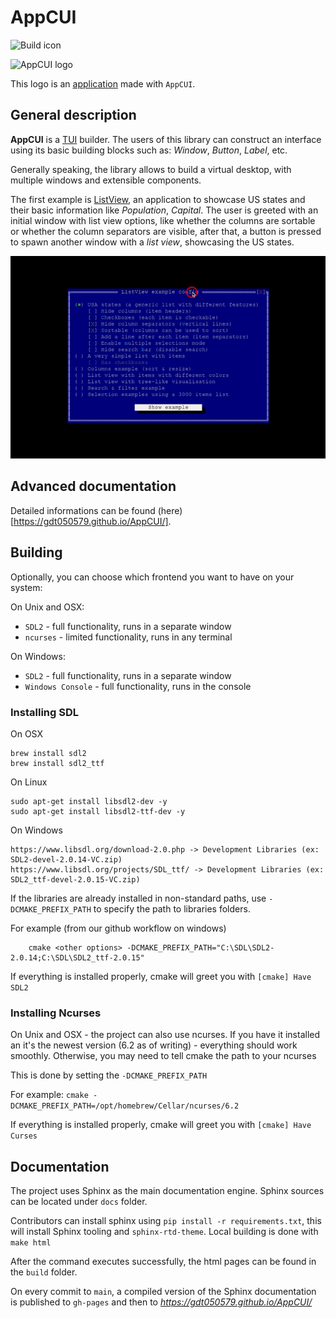 # AppCUI

![Build icon](https://github.com/gdt050579/AppCUI/actions/workflows/ci.yml/badge.svg)

![AppCUI logo](docs/logo.png)

This logo is an [application](https://github.com/gdt050579/AppCUI/tree/main/Examples/Logo) made with `AppCUI`.

## General description 

**AppCUI** is a [TUI](https://en.wikipedia.org/wiki/Text-based_user_interface) builder. The users of this library can construct an interface using its basic building blocks such as: _Window_, _Button_, _Label_, etc.

Generally speaking, the library allows to build a virtual desktop, with multiple windows and extensible components.

The first example is [ListView](https://github.com/gdt050579/AppCUI/tree/main/Examples/ListView), an application to showcase US states and their basic information like _Population_, _Capital_. The user is greeted with an initial window with list view options, like whether the columns are sortable or whether the column separators are visible, after that, a button is pressed to spawn another window with a _list view_, showcasing the US states.

![ListView usage example](docs/example_images/listview.gif)




## Advanced documentation

Detailed informations can be found (here)[https://gdt050579.github.io/AppCUI/].

## Building

Optionally, you can choose which frontend you want to have on your system:

On Unix and OSX:
- `SDL2` - full functionality, runs in a separate window
- `ncurses` - limited functionality, runs in any terminal

On Windows:
- `SDL2` - full functionality, runs in a separate window
- `Windows Console` - full functionality, runs in the console

### Installing SDL

On OSX
```
brew install sdl2
brew install sdl2_ttf
```

On Linux
```
sudo apt-get install libsdl2-dev -y
sudo apt-get install libsdl2-ttf-dev -y
```

On Windows
```
https://www.libsdl.org/download-2.0.php -> Development Libraries (ex: SDL2-devel-2.0.14-VC.zip)
https://www.libsdl.org/projects/SDL_ttf/ -> Development Libraries (ex: SDL2_ttf-devel-2.0.15-VC.zip)
```

If the libraries are already installed in non-standard paths, use `-DCMAKE_PREFIX_PATH` to specify the path to libraries folders.

For example (from our github workflow on windows)
```
    cmake <other options> -DCMAKE_PREFIX_PATH="C:\SDL\SDL2-2.0.14;C:\SDL\SDL2_ttf-2.0.15"
```

If everything is installed properly, cmake will greet you with `[cmake] Have SDL2`


### Installing Ncurses

On Unix and OSX - the project can also use ncurses. If you have it installed an it's the newest version (6.2 as of writing) - everything should work smoothly. Otherwise, you may need to tell cmake the path to your ncurses

This is done by setting the `-DCMAKE_PREFIX_PATH`

For example: `cmake -DCMAKE_PREFIX_PATH=/opt/homebrew/Cellar/ncurses/6.2`

If everything is installed properly, cmake will greet you with `[cmake] Have Curses`


## Documentation 

The project uses Sphinx as the main documentation engine. Sphinx sources can be located under `docs` folder.

Contributors can install sphinx using `pip install -r requirements.txt`, this will install Sphinx tooling and `sphinx-rtd-theme`. Local building is done with `make html`

After the command executes successfully, the html pages can be found in the `build` folder.

On every commit to `main`, a compiled version of the Sphinx documentation is published to `gh-pages` and then to _https://gdt050579.github.io/AppCUI/_
